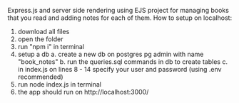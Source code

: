 Express.js and server side rendering using EJS project for managing books that you read and adding notes for each of them.
How to setup on localhost:
1. download all files
2. open the folder
3. run "npm i" in terminal
4. setup a db
   a. create a new db on postgres pg admin with name "book_notes"
   b. run the queries.sql commands in db to create tables
   c. in index.js on lines 8 - 14 specify your user and password (using .env recommended)
5. run node index.js in terminal
6. the app should run on http://localhost:3000/
